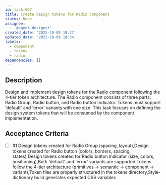 ```yaml
---
id: task-007
title: Create design tokens for Radio component
status: Done
assignee:
  - '@agent-designer'
created_date: '2025-10-09 18:27'
updated_date: '2025-10-09 18:34'
labels:
  - component
  - tokens
  - radio
dependencies: []
---
```


## Description

<!-- SECTION:DESCRIPTION:BEGIN -->
Design and implement design tokens for the Radio component following the 4-tier token architecture. The Radio component consists of three parts: Radio Group, Radio button, and Radio button Indicator. Tokens must support 'default' and 'error' variants with one size. This task focuses on defining the design system tokens that will be consumed by the component implementation.
<!-- SECTION:DESCRIPTION:END -->

## Acceptance Criteria
<!-- AC:BEGIN -->
- [ ] #1 Design tokens created for Radio Group (spacing, layout),Design tokens created for Radio button (colors, borders, spacing, states),Design tokens created for Radio button Indicator (size, colors, positioning),Both 'default' and 'error' variants are supported,Tokens follow the 4-tier architecture (primitives → semantic → component → variant),Token files are properly structured in the tokens directory,Style-dictionary build generates expected CSS variables
<!-- AC:END -->
